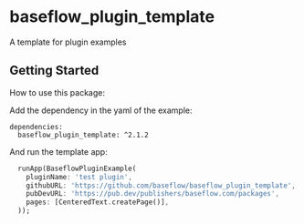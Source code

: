 # baseflow_plugin_template

A template for plugin examples

## Getting Started

How to use this package:

Add the dependency in the yaml of the example:
```
dependencies:
  baseflow_plugin_template: ^2.1.2
```

And run the template app:
```dart
  runApp(BaseflowPluginExample(
    pluginName: 'test plugin',
    githubURL: 'https://github.com/baseflow/baseflow_plugin_template',
    pubDevURL: 'https://pub.dev/publishers/baseflow.com/packages',
    pages: [CenteredText.createPage()],
  ));
```
